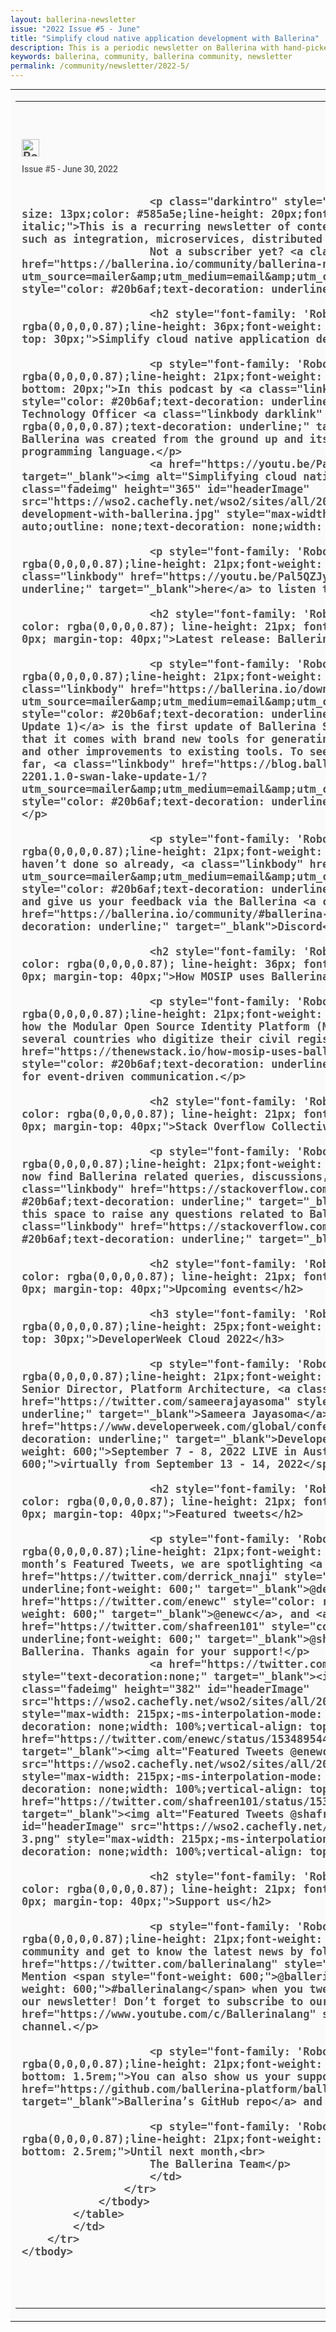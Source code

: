 ```yaml
---
layout: ballerina-newsletter
issue: "2022 Issue #5 - June"
title: "Simplify cloud native application development with Ballerina"
description: This is a periodic newsletter on Ballerina with hand-picked content and regular updates on the language.
keywords: ballerina, community, ballerina community, newsletter
permalink: /community/newsletter/2022-5/
---
```


<table align="center" border="0" cellpadding="0" cellspacing="0" class="wso2_full_wrap" style="-ms-text-size-adjust: 100%;-webkit-text-size-adjust: 100%; height: 100% !important;margin: 0;mso-table-lspace: 0pt;mso-table-rspace: 0pt;padding: 0;" width="100%">
	<tbody>
		<tr>
			<td align="center" bgcolor="#FAFAFA" class="bgtest" style="-webkit-text-size-adjust: 100%;-ms-text-size-adjust: 100%;mso-table-lspace: 0pt;mso-table-rspace: 0pt;" valign="top">
			<table border="0" cellpadding="0" cellspacing="0" id="templateHeader" style="max-width: 950px;-ms-text-size-adjust: 100%;-webkit-text-size-adjust: 100%;mso-table-lspace: 0pt;mso-table-rspace: 0pt;" width="100%">
				<tbody>
					<tr>
						<td align="left" class="headerContent" style="-webkit-text-size-adjust: 100%;-ms-text-size-adjust: 100%;mso-table-lspace: 0pt;mso-table-rspace: 0pt;color: #505050;font-family: 'Roboto', Helvetica,sans-serif;font-size: 20px;font-weight: bold;line-height: 20px;text-align: left;vertical-align: middle;padding: 60px 10px 60px 10px;" valign="top"><img alt="Ballerina Newsletter" class="darkLogo" src="https://wso2.cachefly.net/wso2/sites/all/images/2020/ballerina-dark-logo.png" style="display: inline-block;height: 28px;"><img alt="Ballerina Newsletter" class="lightLogo" src="https://wso2.cachefly.net/wso2/sites/all/images/2020/ballerina-light-logo.png" style="display: none;overflow: hidden;float: left;width: 0px;max-height: 0px;max-width: 0px;line-height: 0px;visibility: hidden;">
						<p class="darkintro" style="color: #585a5e;display: block;font-family: 'Roboto', Helvetica,sans-serif;font-size: 14px;font-weight: 500;line-height: 24px;margin: 0;text-align: left;padding-top: 8px;padding-bottom: 10px;">Issue #5 - June 30, 2022</p>

						<p class="darkintro" style="font-family: 'Roboto', Helvetica,sans-serif;font-size: 13px;color: #585a5e;line-height: 20px;font-weight: 400;text-align: left;font-style: italic;">This is a recurring newsletter of content around Ballerina and related technology topics such as integration, microservices, distributed systems, and cloud computing.<br>
						Not a subscriber yet? <a class="linkbody" href="https://ballerina.io/community/ballerina-newsletter/?utm_source=mailer&amp;utm_medium=email&amp;utm_campaign=mailer_email_ballerina_nwsltr_june_220630" style="color: #20b6af;text-decoration: underline;" target="_blank">Sign up here</a>.</p>

						<h2 style="font-family: 'Roboto', Helvetica,sans-serif;font-size: 26px;color: rgba(0,0,0,0.87);line-height: 36px;font-weight: 400;text-align: left;margin-bottom: 23px;padding-top: 30px;">Simplify cloud native application development with Ballerina</h2>

						<p style="font-family: 'Roboto', Helvetica,sans-serif;font-size: 14px;color: rgba(0,0,0,0.87);line-height: 21px;font-weight: 400;text-align: left;margin-top: 20px;margin-bottom: 20px;">In this podcast by <a class="linkbody" href="https://youtu.be/Pal5QZJyloY" style="color: #20b6af;text-decoration: underline;" target="_blank">The NewStack</a>, WSO2 Chief Technology Officer <a class="linkbody darklink" href="https://twitter.com/enewc" style="color: rgba(0,0,0,0.87);text-decoration: underline;" target="_blank">Eric Newcomer</a>, discusses how Ballerina was created from the ground up and its plans to become a predominant cloud native programming language.</p>
						<a href="https://youtu.be/Pal5QZJyloY" style="text-decoration:none;" target="_blank"><img alt="Simplifying cloud native application development with Ballerina" class="fadeimg" height="365" id="headerImage" src="https://wso2.cachefly.net/wso2/sites/all/2022/images/simplifying-cloud-native-application-development-with-ballerina.jpg" style="max-width: 650px;-ms-interpolation-mode: bicubic;height: auto;outline: none;text-decoration: none;width: 100%;border-radius: 6px;"></a>

						<p style="font-family: 'Roboto', Helvetica,sans-serif;font-size: 14px;color: rgba(0,0,0,0.87);line-height: 21px;font-weight: 400;text-align: left;padding-top: 10px;">Click <a class="linkbody" href="https://youtu.be/Pal5QZJyloY" style="color: #20b6af;text-decoration: underline;" target="_blank">here</a> to listen to the podcast.</p>

						<h2 style="font-family: 'Roboto', Helvetica,sans-serif; font-size: 26px; color: rgba(0,0,0,0.87); line-height: 21px; font-weight: 400; text-align: left; margin-bottom: 0px; margin-top: 40px;">Latest release: Ballerina 2201.1.0 (Swan Lake Update 1)</h2>

						<p style="font-family: 'Roboto', Helvetica,sans-serif;font-size: 14px;color: rgba(0,0,0,0.87);line-height: 21px;font-weight: 400;text-align: left;margin-top: 10px;"><a class="linkbody" href="https://ballerina.io/downloads/?utm_source=mailer&amp;utm_medium=email&amp;utm_campaign=mailer_email_ballerina_nwsltr_june_220630" style="color: #20b6af;text-decoration: underline;" target="_blank">Ballerina 2201.1.0 (Swan Lake Update 1)</a> is the first update of Ballerina Swan Lake. The key highlight of this release is that it comes with brand new tools for generating GraphQL clients and AsyncAPI service skeletons, and other improvements to existing tools. To see all the changes and improvements we’ve made so far, <a class="linkbody" href="https://blog.ballerina.io/posts/2022-05-30-announcing-ballerina-2201.1.0-swan-lake-update-1/?utm_source=mailer&amp;utm_medium=email&amp;utm_campaign=mailer_email_ballerina_nwsltr_june_220630" style="color: #20b6af;text-decoration: underline;" target="_blank">read our blog post here</a>.</p>

						<p style="font-family: 'Roboto', Helvetica,sans-serif;font-size: 14px;color: rgba(0,0,0,0.87);line-height: 21px;font-weight: 400;text-align: left;margin-top: 10px;">If you haven’t done so already, <a class="linkbody" href="https://ballerina.io/downloads/?utm_source=mailer&amp;utm_medium=email&amp;utm_campaign=mailer_email_ballerina_nwsltr_june_220630" style="color: #20b6af;text-decoration: underline;" target="_blank">download</a> our latest release and give us your feedback via the Ballerina <a class="linkbody" href="https://ballerina.io/community/#ballerina-discord-community" style="color: #20b6af;text-decoration: underline;" target="_blank">Discord</a> channel.</p>

						<h2 style="font-family: 'Roboto', Helvetica,sans-serif; font-size: 26px; color: rgba(0,0,0,0.87); line-height: 36px; font-weight: 400; text-align: left; margin-bottom: 0px; margin-top: 40px;">How MOSIP uses Ballerina WebSubHub for event-driven integration</h2>

						<p style="font-family: 'Roboto', Helvetica,sans-serif;font-size: 14px;color: rgba(0,0,0,0.87);line-height: 21px;font-weight: 400;text-align: left;margin-top: 10px;">Find out how the Modular Open Source Identity Platform (MOSIP), an open source identity platform adopted by several countries who digitize their civil registries, has used the <a class="linkbody" href="https://thenewstack.io/how-mosip-uses-ballerina-websubhub-for-event-driven-integration/" style="color: #20b6af;text-decoration: underline;" target="_blank">Ballerina WebSubHub module</a> for event-driven communication.</p>

						<h2 style="font-family: 'Roboto', Helvetica,sans-serif; font-size: 26px; color: rgba(0,0,0,0.87); line-height: 21px; font-weight: 400; text-align: left; margin-bottom: 0px; margin-top: 40px;">Stack Overflow Collectives</h2>

						<p style="font-family: 'Roboto', Helvetica,sans-serif;font-size: 14px;color: rgba(0,0,0,0.87);line-height: 21px;font-weight: 400;text-align: left;margin-top: 10px;">You can now find Ballerina related queries, discussions, articles, and other content on the official <a class="linkbody" href="https://stackoverflow.com/collectives/wso2?tab=questions" style="color: #20b6af;text-decoration: underline;" target="_blank">WSO2 Collective</a> on Stack Overflow. Use this space to raise any questions related to Ballerina using the “ballerina” tag. Click <a class="linkbody" href="https://stackoverflow.com/collectives/wso2?tab=questions" style="color: #20b6af;text-decoration: underline;" target="_blank">here</a> to join the collective today!</p>

						<h2 style="font-family: 'Roboto', Helvetica,sans-serif; font-size: 26px; color: rgba(0,0,0,0.87); line-height: 21px; font-weight: 400; text-align: left; margin-bottom: 0px; margin-top: 40px;">Upcoming events</h2>

						<h3 style="font-family: 'Roboto', Helvetica,sans-serif;font-size: 21px;color: rgba(0,0,0,0.87);line-height: 25px;font-weight: 500;text-align: left;margin-bottom: 25px;padding-top: 30px;">DeveloperWeek Cloud 2022</h3>

						<p style="font-family: 'Roboto', Helvetica,sans-serif;font-size: 14px;color: rgba(0,0,0,0.87);line-height: 21px;font-weight: 400;text-align: left;margin-top: 9px;">Catch WSO2 Senior Director, Platform Architecture, <a class="linkbody darklink" href="https://twitter.com/sameerajayasoma" style="color: rgba(0,0,0,0.87);text-decoration: underline;" target="_blank">Sameera Jayasoma</a>, at <a class="linkbody" href="https://www.developerweek.com/global/conference/cloud/" style="color: #20b6af;text-decoration: underline;" target="_blank">DeveloperWeek Cloud 2022</a> from <span style="font-weight: 600;">September 7 - 8, 2022 LIVE in Austin, Texas</span> and <span style="font-weight: 600;">virtually from September 13 - 14, 2022</span>. Stay tuned for more details!</p>

						<h2 style="font-family: 'Roboto', Helvetica,sans-serif; font-size: 26px; color: rgba(0,0,0,0.87); line-height: 21px; font-weight: 400; text-align: left; margin-bottom: 0px; margin-top: 40px;">Featured tweets</h2>

						<p style="font-family: 'Roboto', Helvetica,sans-serif;font-size: 14px;color: rgba(0,0,0,0.87);line-height: 21px;font-weight: 400;text-align: left;margin-top: 10px;">On this month’s Featured Tweets, we are spotlighting <a class="linkbody darklink" href="https://twitter.com/derrick_nnaji" style="color: rgba(0,0,0,0.87);text-decoration: underline;font-weight: 600;" target="_blank">@derrick_nnaji</a>, <a class="linkbody darklink" href="https://twitter.com/enewc" style="color: rgba(0,0,0,0.87);text-decoration: underline;font-weight: 600;" target="_blank">@enewc</a>, and <a class="linkbody darklink" href="https://twitter.com/shafreen101" style="color: rgba(0,0,0,0.87);text-decoration: underline;font-weight: 600;" target="_blank">@shafreen101</a> for showing us how they use Ballerina. Thanks again for your support!</p>
						<a href="https://twitter.com/derrick_nnaji/status/1532791671917666304" style="text-decoration:none;" target="_blank"><img alt="Featured Tweets @derrick_nnaji" class="fadeimg" height="382" id="headerImage" src="https://wso2.cachefly.net/wso2/sites/all/2022/images/issue-5-tweet-ballerin-2.png" style="max-width: 215px;-ms-interpolation-mode: bicubic;height: auto;outline: none;text-decoration: none;width: 100%;vertical-align: top;margin-top: 5px;border-radius: 6px;"></a> <a href="https://twitter.com/enewc/status/1534895447734685698" style="text-decoration:none;" target="_blank"><img alt="Featured Tweets @enewc" class="fadeimg" height="432" id="headerImage" src="https://wso2.cachefly.net/wso2/sites/all/2022/images/issue-5-tweet-ballerin-1.png" style="max-width: 215px;-ms-interpolation-mode: bicubic;height: auto;outline: none;text-decoration: none;width: 100%;vertical-align: top;margin-top: 5px;border-radius: 6px;"></a> <a href="https://twitter.com/shafreen101/status/1534563623838040066" style="text-decoration:none;" target="_blank"><img alt="Featured Tweets @shafreen101" class="fadeimg" height="301" id="headerImage" src="https://wso2.cachefly.net/wso2/sites/all/2022/images/issue-5-tweet-ballerin-3.png" style="max-width: 215px;-ms-interpolation-mode: bicubic;height: auto;outline: none;text-decoration: none;width: 100%;vertical-align: top;margin-top: 5px;border-radius: 6px;"></a>
							
						<h2 style="font-family: 'Roboto', Helvetica,sans-serif; font-size: 26px; color: rgba(0,0,0,0.87); line-height: 21px; font-weight: 400; text-align: left; margin-bottom: 0px; margin-top: 40px;">Support us</h2>

						<p style="font-family: 'Roboto', Helvetica,sans-serif;font-size: 14px;color: rgba(0,0,0,0.87);line-height: 21px;font-weight: 400;text-align: left;margin-top: 10px;">Join our community and get to know the latest news by following us on <a class="linkbody" href="https://twitter.com/ballerinalang" style="color: #20b6af;" target="_blank">Twitter</a>. Mention <span style="font-weight: 600;">@ballerinalang</span> with the hashtag <span style="font-weight: 600;">#ballerinalang</span> when you tweet about us and have a chance of being featured in our newsletter! Don’t forget to subscribe to our <a class="linkbody" href="https://www.youtube.com/c/Ballerinalang" style="color: #20b6af;" target="_blank">YouTube</a> channel.</p>

						<p style="font-family: 'Roboto', Helvetica,sans-serif;font-size: 14px;color: rgba(0,0,0,0.87);line-height: 21px;font-weight: 400;text-align: left;margin-top: 20px;padding-bottom: 1.5rem;">You can also show us your support by starring <a class="linkbody" href="https://github.com/ballerina-platform/ballerina-lang" style="color: #20b6af;" target="_blank">Ballerina’s GitHub repo</a> and following us.</p>

						<p style="font-family: 'Roboto', Helvetica,sans-serif;font-size: 14px;color: rgba(0,0,0,0.87);line-height: 21px;font-weight: 400;text-align: left;margin-bottom: 0;padding-bottom: 2.5rem;">Until next month,<br>
						The Ballerina Team</p>
						</td>
					</tr>
				</tbody>
			</table>
			</td>
		</tr>
	</tbody>
</table>
